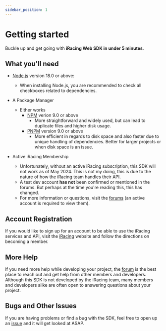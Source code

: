 ```yaml
---
sidebar_position: 1
---
```


# Getting started

Buckle up and get going with **iRacing Web SDK in under 5 minutes**.

## What you'll need

- [Node.js](https://nodejs.org/en/download/) version 18.0 or above:

  - When installing Node.js, you are recommended to check all checkboxes related to dependencies.

- A Package Manager

  - Either works
    - [NPM](https://www.npmjs.com/) verion 9.0 or above
      - More straightforward and widely used, but can lead to duplicate files and higher disk usage.
    - [PNPM](https://pnpm.io/) version 9.0 or above
      - More efficient in regards to disk space and also faster due to unique handling of dependencies. Better for larger projects or when disk space is an issue.

- Active iRacing Membership
  - Unfortunately, without an active iRacing subscription, this SDK will not work as of May 2024. This is not my doing, this is due to the nature of how the iRacing team handles their API.
  - A test dev account **has not** been confirmed or mentioned in the forums. But perhaps at the time you're reading this, this has changed.
  - For more information or questions, visit the [forums](https://forums.iracing.com/) (an active account is required to view them).

## Account Registration

If you would like to sign up for an account to be able to use the iRacing services and API, visit the [iRacing](https://www.iracing.com/) website and follow the directions on becoming a member.

## More Help

If you need more help while developing your project, the [forum](https://forums.iracing.com/) is the best place to reach out and get help from other members and developers. Although this SDK is not developed by the iRacing team, many members and developers alike are often open to answering questions about your project.

## Bugs and Other Issues

If you are having problems or find a bug with the SDK, feel free to open up an [issue](https://github.com/saldanaj97/iracing-schedule-data/issues) and it will get looked at ASAP.
